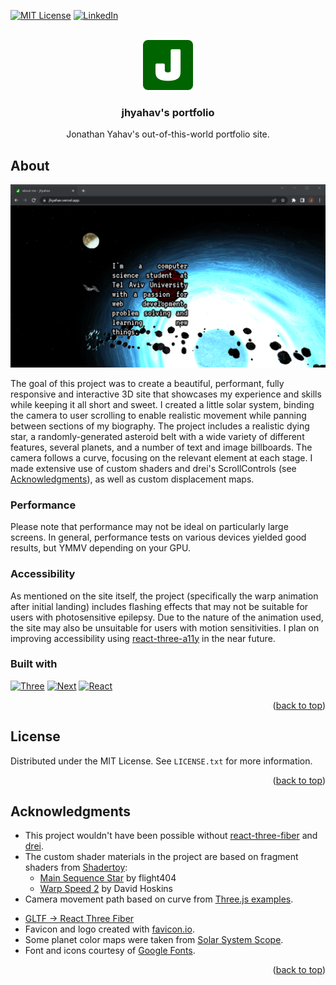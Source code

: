 <a name="readme-top"></a>

[![MIT License][license-shield]][license-url]
[![LinkedIn][linkedin-shield]][linkedin-url]

<!-- PROJECT LOGO -->
<br />
<div align="center">
  <a href="https://github.com/jhyahav/portfolio">
    <img src="public/android-chrome-512x512.png" alt="jhyahav icon" width="80" height="80">
  </a>

<h3 align="center">jhyahav's portfolio</h3>

  <p align="center">
    Jonathan Yahav's out-of-this-world portfolio site.
  </p>
</div>

<!-- ABOUT THE PROJECT -->

## About

[![screenshot of jhyahav's portfolio][product-screenshot]](https://jhyahav.vercel.app/)

The goal of this project was to create a beautiful, performant, fully responsive and interactive 3D site that showcases my experience and skills while keeping it all short and sweet. I created a little solar system, binding the camera to user scrolling to enable realistic movement while panning between sections of my biography. The project includes a realistic dying star, a randomly-generated asteroid belt with a wide variety of different features, several planets, and a number of text and image billboards. The camera follows a curve, focusing on the relevant element at each stage. I made extensive use of custom shaders and drei's ScrollControls (see <a href="#acknowledgments">Acknowledgments</a>), as well as custom displacement maps.

### Performance

Please note that performance may not be ideal on particularly large screens. In general, performance tests on various devices yielded good results, but YMMV depending on your GPU.

### Accessibility

As mentioned on the site itself, the project (specifically the warp animation after initial landing) includes flashing effects that may not be suitable for users with photosensitive epilepsy. Due to the nature of the animation used, the site may also be unsuitable for users with motion sensitivities. I plan on improving accessibility using [react-three-a11y](https://github.com/pmndrs/react-three-a11y) in the near future.

### Built with

[![Three][three.js]][three-url] [![Next][next.js]][next-url] [![React][react.js]][react-url]

<p align="right">(<a href="#readme-top">back to top</a>)</p>

<!-- LICENSE -->

## License

Distributed under the MIT License. See `LICENSE.txt` for more information.

<p align="right">(<a href="#readme-top">back to top</a>)</p>

<!-- ACKNOWLEDGMENTS -->

## Acknowledgments

- This project wouldn't have been possible without [react-three-fiber](https://github.com/pmndrs/react-three-fiber) and [drei](https://github.com/pmndrs/drei).
- The custom shader materials in the project are based on fragment shaders from [Shadertoy](https://www.shadertoy.com/):
  - [Main Sequence Star](https://www.shadertoy.com/view/4dXGR4) by flight404
  - [Warp Speed 2](https://www.shadertoy.com/view/4tjSDt) by David Hoskins
- Camera movement path based on curve from [Three.js examples](https://github.com/mrdoob/three.js/blob/master/examples/jsm/curves/CurveExtras.js).
<!-- - [3D model of ISS](https://solarsystem.nasa.gov/resources/2378/international-space-station-3d-model/) by NASA -->
- [GLTF -> React Three Fiber](https://gltf.pmnd.rs/)
- Favicon and logo created with [favicon.io](https://favicon.io/).
- Some planet color maps were taken from [Solar System Scope](https://www.solarsystemscope.com/textures/).
- Font and icons courtesy of [Google Fonts](https://fonts.google.com/).

<p align="right">(<a href="#readme-top">back to top</a>)</p>

<!-- MARKDOWN LINKS & IMAGES -->

[license-url]: https://github.com/jhyahav/portfolio/blob/main/LICENSE.txt
[license-shield]: https://img.shields.io/github/license/othneildrew/Best-README-Template.svg?style=for-the-badge
[linkedin-shield]: https://img.shields.io/badge/-LinkedIn-black.svg?style=for-the-badge&logo=linkedin&colorB=0a66c2
[linkedin-url]: https://linkedin.com/in/jhyahav/
[product-screenshot]: public/screenshot1.png
[next.js]: https://img.shields.io/badge/next.js-000000?style=for-the-badge&logo=nextdotjs&logoColor=white
[next-url]: https://nextjs.org/
[react.js]: https://img.shields.io/badge/React-20232A?style=for-the-badge&logo=react&logoColor=61DAFB
[react-url]: https://reactjs.org/
[three.js]: https://img.shields.io/badge/three.js-FFFFFF?style=for-the-badge&logo=threedotjs&logoColor=black
[three-url]: https://threejs.org/
